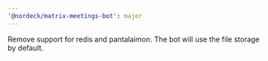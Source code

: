 ```yaml
---
'@nordeck/matrix-meetings-bot': major
---
```


Remove support for redis and pantalaimon. The bot will use the file storage by default.
